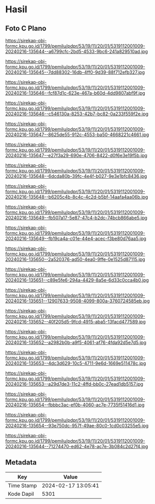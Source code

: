 # Hasil

## Foto C Plano

https://sirekap-obj-formc.kpu.go.id/1799/pemilu/pdpr/53/19/11/20/01/5319112001009-20240216-135644--a6799cfc-2bd5-4533-9bc6-241a829510ad.jpg

https://sirekap-obj-formc.kpu.go.id/1799/pemilu/pdpr/53/19/11/20/01/5319112001009-20240216-135645--7dd88302-16db-4ff0-9d39-88f712efb327.jpg

https://sirekap-obj-formc.kpu.go.id/1799/pemilu/pdpr/53/19/11/20/01/5319112001009-20240216-135646--fcf87d1c-623e-467a-b60d-4dd9807abf9f.jpg

https://sirekap-obj-formc.kpu.go.id/1799/pemilu/pdpr/53/19/11/20/01/5319112001009-20240216-135646--c546130a-8253-42b7-bc82-0a233f559f2e.jpg

https://sirekap-obj-formc.kpu.go.id/1799/pemilu/pdpr/53/19/11/20/01/5319112001009-20240216-135647--8625de55-912c-4553-ba50-4668221c4661.jpg

https://sirekap-obj-formc.kpu.go.id/1799/pemilu/pdpr/53/19/11/20/01/5319112001009-20240216-135647--e27f3a29-690e-4706-8422-d0f6e3e19f5b.jpg

https://sirekap-obj-formc.kpu.go.id/1799/pemilu/pdpr/53/19/11/20/01/5319112001009-20240216-135648--6dcda80b-39fc-4e4f-b027-9e3e1bfc8436.jpg

https://sirekap-obj-formc.kpu.go.id/1799/pemilu/pdpr/53/19/11/20/01/5319112001009-20240216-135648--b6205c4b-8c4c-4c2d-b5bf-14aafa4aa06b.jpg

https://sirekap-obj-formc.kpu.go.id/1799/pemilu/pdpr/53/19/11/20/01/5319112001009-20240216-135649--fb507a17-5e87-47c4-b2dc-74bcb866abe5.jpg

https://sirekap-obj-formc.kpu.go.id/1799/pemilu/pdpr/53/19/11/20/01/5319112001009-20240216-135649--fb19ca4a-c01e-44e4-acec-f3be80d76aa5.jpg

https://sirekap-obj-formc.kpu.go.id/1799/pemilu/pdpr/53/19/11/20/01/5319112001009-20240216-135650--2a520376-ad50-4ea0-9ffe-0e1525d87115.jpg

https://sirekap-obj-formc.kpu.go.id/1799/pemilu/pdpr/53/19/11/20/01/5319112001009-20240216-135651--c89e5fe6-294a-4429-8a5e-6d33c0cca4b0.jpg

https://sirekap-obj-formc.kpu.go.id/1799/pemilu/pdpr/53/19/11/20/01/5319112001009-20240216-135651--12907633-9508-4099-800a-3760724585eb.jpg

https://sirekap-obj-formc.kpu.go.id/1799/pemilu/pdpr/53/19/11/20/01/5319112001009-20240216-135652--40f205d5-9fcd-4915-aba5-13facd477589.jpg

https://sirekap-obj-formc.kpu.go.id/1799/pemilu/pdpr/53/19/11/20/01/5319112001009-20240216-135652--a2982b0b-a9f5-4061-af76-4fda92d5e7d5.jpg

https://sirekap-obj-formc.kpu.go.id/1799/pemilu/pdpr/53/19/11/20/01/5319112001009-20240216-135653--4dc3d629-10c5-4711-9e6d-1669e511478c.jpg

https://sirekap-obj-formc.kpu.go.id/1799/pemilu/pdpr/53/19/11/20/01/5319112001009-20240216-135653--a29d7de3-11c2-4ffd-bb0c-27ead1db5157.jpg

https://sirekap-obj-formc.kpu.go.id/1799/pemilu/pdpr/53/19/11/20/01/5319112001009-20240216-135654--fbbbc3ac-ef0b-4060-ac7e-7735f51416d1.jpg

https://sirekap-obj-formc.kpu.go.id/1799/pemilu/pdpr/53/19/11/20/01/5319112001009-20240216-135654--93e750dc-957f-49ae-80c0-1cd0c03255e5.jpg

https://sirekap-obj-formc.kpu.go.id/1799/pemilu/pdpr/53/19/11/20/01/5319112001009-20240216-135644--71274470-ed62-4e78-ac7e-3b084c2d27f4.jpg


## Metadata

| Key        | Value               |
| ---------- | ------------------- |
| Time Stamp | 2024-02-17 13:05:41 |
| Kode Dapil | 5301                |



